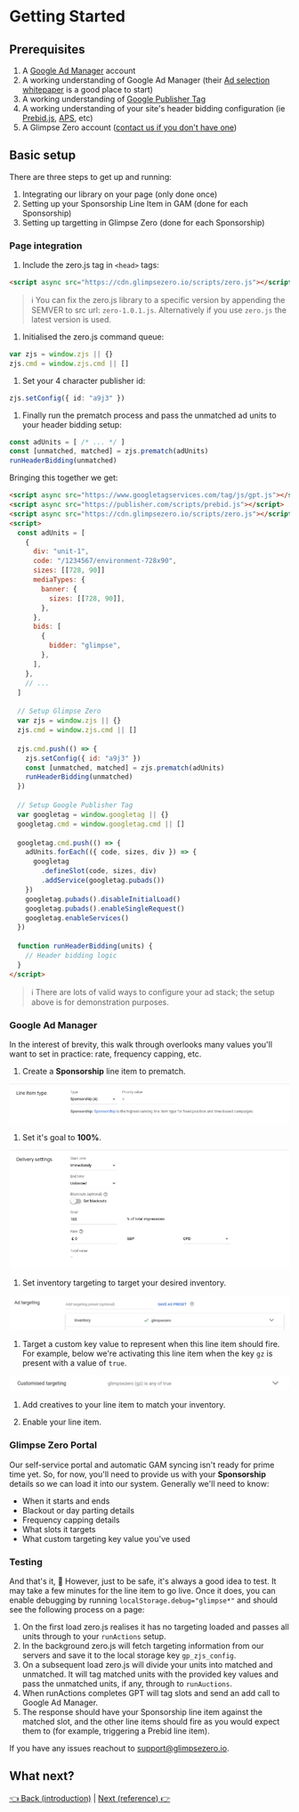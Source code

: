 # Getting Started

## Prerequisites

1. A [Google Ad Manager](https://admanager.google.com/intl/en_uk/home/) account
1. A working understanding of Google Ad Manager (their [Ad selection whitepaper](https://support.google.com/admanager/answer/1143651?hl=en) is a good place to start)
1. A working understanding of [Google Publisher Tag](https://developers.google.com/publisher-tag/guides/get-started)
1. A working understanding of your site's header bidding configuration (ie [Prebid.js](https://docs.prebid.org/), [APS](https://aps.amazon.com/aps/index.html), etc)
1. A Glimpse Zero account ([contact us if you don't have one](mailto:support@glimpsezero.io))

## Basic setup

There are three steps to get up and running:

1. Integrating our library on your page (only done once)
1. Setting up your Sponsorship Line Item in GAM (done for each Sponsorship)
1. Setting up targetting in Glimpse Zero (done for each Sponsorship)

### Page integration

1. Include the zero.js tag in `<head>` tags:

  ```html
  <script async src="https://cdn.glimpsezero.io/scripts/zero.js"></script>
  ```

  > ℹ️ You can fix the zero.js library to a specific version by appending the SEMVER to src url: `zero-1.0.1.js`. Alternatively if you use `zero.js` the latest version is used.

1. Initialised the zero.js command queue:

  ```ts
  var zjs = window.zjs || {}
  zjs.cmd = window.zjs.cmd || []
  ```

1. Set your 4 character publisher id:

  ```ts
  zjs.setConfig({ id: "a9j3" })
  ```

1. Finally run the prematch process and pass the unmatched ad units to your header bidding setup:

  ```ts
  const adUnits = [ /* ... */ ]
  const [unmatched, matched] = zjs.prematch(adUnits)
  runHeaderBidding(unmatched)
  ```

Bringing this together we get:

```html
<script async src="https://www.googletagservices.com/tag/js/gpt.js"></script>
<script async src="https://publisher.com/scripts/prebid.js"></script>
<script async src="https://cdn.glimpsezero.io/scripts/zero.js"></script>
<script>
  const adUnits = [
    {
      div: "unit-1",
      code: "/1234567/environment-728x90",
      sizes: [[728, 90]]
      mediaTypes: {
        banner: {
          sizes: [[728, 90]],
        },
      },
      bids: [
        {
          bidder: "glimpse",
        },
      ],
    },
    // ...
  ]

  // Setup Glimpse Zero
  var zjs = window.zjs || {}
  zjs.cmd = window.zjs.cmd || []

  zjs.cmd.push(() => {
    zjs.setConfig({ id: "a9j3" })
    const [unmatched, matched] = zjs.prematch(adUnits)
    runHeaderBidding(unmatched)
  })

  // Setup Google Publisher Tag
  var googletag = window.googletag || {}
  googletag.cmd = window.googletag.cmd || []

  googletag.cmd.push(() => {
    adUnits.forEach(({ code, sizes, div }) => {
      googletag
        .defineSlot(code, sizes, div)
        .addService(googletag.pubads())
    })
    googletag.pubads().disableInitialLoad()
    googletag.pubads().enableSingleRequest()
    googletag.enableServices()
  })

  function runHeaderBidding(units) {
    // Header bidding logic
  }
</script>
```

> ℹ️ There are lots of valid ways to configure your ad stack; the setup above is for demonstration purposes.

### Google Ad Manager

In the interest of brevity, this walk through overlooks many values you'll want to set in practice: rate, frequency capping, etc.

1. Create a **Sponsorship** line item to prematch.

  ![line item type](./assets/getting-started-line-item-type.png)

1. Set it's goal to **100%**.

  ![delivery goal](./assets/getting-started-delivery-goal.png)

1. Set inventory targeting to target your desired inventory.

  ![inventroy targeting](./assets/getting-started-target-inventory.png)

1. Target a custom key value to represent when this line item should fire. For example, below we're activating this line item when the key `gz` is present with a value of `true`.

  ![custom targeting](./assets/getting-started-target-custom.png)

1. Add creatives to your line item to match your inventory.

1. Enable your line item.

### Glimpse Zero Portal

Our self-service portal and automatic GAM syncing isn't ready for prime time yet. So, for now, you'll need to provide us with your **Sponsorship** details so we can load it into our system. Generally we'll need to know:

- When it starts and ends
- Blackout or day parting details
- Frequency capping details
- What slots it targets
- What custom targeting key value you've used

### Testing

And that's it, 🥳 However, just to be safe, it's always a good idea to test. It may take a few minutes for the line item to go live. Once it does, you can enable debugging by running `localStorage.debug="glimpse*"` and should see the following process on a page:

1. On the first load zero.js realises it has no targeting loaded and passes all units through to your `runActions` setup.
2. In the background zero.js will fetch targeting information from our servers and save it to the local storage key `gp_zjs_config`.
3. On a subsequent load zero.js will divide your units into matched and unmatched. It will tag matched units with the provided key values and pass the unmatched units, if any, through to `runAuctions`.
4. When runActions completes GPT will tag slots and send an add call to Google Ad Manager.
5. The response should have your Sponsorship line item against the matched slot, and the other line items should fire as you would expect them to (for example, triggering a Prebid line item).

If you have any issues reachout to [support@glimpsezero.io](mailto:support@glimpsezero.io).

## What next?

[👈 Back (introduction)](./introduction.md) | [Next (reference) 👉](./reference.md)
